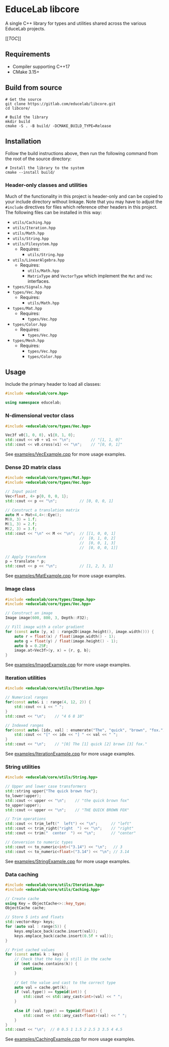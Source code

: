 # EduceLab libcore

A single C++ library for types and utilities shared across the various EduceLab projects.

[[_TOC_]]

## Requirements
- Compiler supporting C++17
- CMake 3.15+

## Build from source

```shell
# Get the source
git clone https://gitlab.com/educelab/libcore.git
cd libcore/

# Build the library
mkdir build
cmake -S . -B build/ -DCMAKE_BUILD_TYPE=Release
```

## Installation
Follow the build instructions above, then run the following command from the root of the source directory:

```shell
# Install the library to the system
cmake --install build/
```

### Header-only classes and utilities
Much of the functionality in this project is header-only and can be copied to your include directory without linkage.
Note that you may have to adjust the `#include` directives for files which reference other headers in this project. The
following files can be installed in this way:

- `utils/Caching.hpp`
- `utils/Iteration.hpp`
- `utils/Math.hpp`
- `utils/String.hpp`
- `utils/Filesystem.hpp`
    - Requires:
      - `utils/String.hpp`
- `utils/LinearAlgebra.hpp`
    - Requires:
      - `utils/Math.hpp`
      - `MatrixType` and `VectorType` which implement the `Mat` and `Vec`
        interfaces.
- `types/Signals.hpp`
- `types/Vec.hpp`  
    - Requires:
      - `utils/Math.hpp`
- `types/Mat.hpp`
    - Requires:
      - `types/Vec.hpp`
- `types/Color.hpp`
    - Requires:
      - `types/Vec.hpp`
- `types/Mesh.hpp`
    - Requires:
      - `types/Vec.hpp`
      - `types/Color.hpp`


## Usage

Include the primary header to load all classes:
```c++
#include <educelab/core.hpp>

using namespace educelab;
```

### N-dimensional vector class
```c++
#include <educelab/core/types/Vec.hpp>

Vec3f v0{1, 0, 0}, v1{0, 1, 0};
std::cout << v0 + v1 << "\n";         // "[1, 1, 0]"
std::cout << v0.cross(v1) << "\n";    // "[0, 0, 1]"
```

See [examples/VecExample.cpp](examples/VecExample.cpp) for more usage
examples.

### Dense 2D matrix class

```c++
#include <educelab/core/types/Mat.hpp>
#include <educelab/core/types/Vec.hpp>

// Input point
Vec<float, 4> p{0, 0, 0, 1};
std::cout << p << "\n";          // [0, 0, 0, 1]

// Construct a translation matrix
auto M = Mat<4,4>::Eye();
M(0, 3) = 1.f;
M(1, 3) = 2.f;
M(2, 3) = 3.f;
std::cout << "\n" << M << "\n";  // [[1, 0, 0, 1]
                                 //  [0, 1, 0, 2]
                                 //  [0, 0, 1, 3]
                                 //  [0, 0, 0, 1]]

// Apply transform               
p = translate * p;
std::cout << p << "\n";          // [1, 2, 3, 1]
```

See [examples/MatExample.cpp](examples/MatExample.cpp) for more usage
examples.

### Image class

```c++
#include <educelab/core/types/Image.hpp>
#include <educelab/core/types/Vec.hpp>

// Construct an image
Image image(600, 800, 3, Depth::F32);

// Fill image with a color gradient
for (const auto [y, x] : range2D(image.height(), image.width())) {
    auto r = float(x) / float(image.width() - 1);
    auto g = float(y) / float(image.height() - 1);
    auto b = 0.25F;
    image.at<Vec3f>(y, x) = {r, g, b};
}
```

See [examples/ImageExample.cpp](examples/ImageExample.cpp) for more usage
examples.

### Iteration utilities

```c++
#include <educelab/core/utils/Iteration.hpp>

// Numerical ranges
for(const auto& i : range(4, 12, 2)) {
    std::cout << i << " ";
}
std::cout << "\n";    // "4 6 8 10"

// Indexed ranges
for(const auto& [idx, val] : enumerate("The", "quick", "brown", "fox.")) {
    std::cout << "[" << idx << "] " << val << " ";
}
std::cout << "\n";    // "[0] The [1] quick [2] brown [3] fox."
```

See [examples/IterationExample.cpp](examples/IterationExample.cpp) for more
usage examples.

### String utilities

```c++
#include <educelab/core/utils/String.hpp>

// Upper and lower case transformers
std::string upper{"The quick brown fox"};
to_lower(upper);
std::cout << upper << "\n";    // "the quick brown fox"
to_upper(upper);
std::cout << upper << "\n";    // "THE QUICK BROWN FOX"

// Trim operations
std::cout << trim_left("  left") << "\n";      // "left"
std::cout << trim_right("right  ") << "\n";    // "right"
std::cout << trim("  center  ") << "\n";       // "center"

// Conversion to numeric types
std::cout << to_numeric<int>("3.14") << "\n";   // 3
std::cout << to_numeric<float>("3.14") << "\n"; // 3.14
```

See [examples/StringExample.cpp](examples/StringExample.cpp) for more usage
examples.

### Data caching

```c++
#include <educelab/core/utils/Iteration.hpp>
#include <educelab/core/utils/Caching.hpp>

// Create cache
using Key = ObjectCache<>::key_type;
ObjectCache cache;

// Store 5 ints and floats
std::vector<Key> keys;
for (auto val : range(5)) {
    keys.emplace_back(cache.insert(val));
    keys.emplace_back(cache.insert(0.5f + val));
}

// Print cached values
for (const auto& k : keys) {
    // Check that the key is still in the cache
    if (not cache.contains(k)) {
        continue;
    }
    
    // Get the value and cast to the correct type
    auto val = cache.get(k);
    if (val.type() == typeid(int)) {
        std::cout << std::any_cast<int>(val) << " ";
    } 
    
    else if (val.type() == typeid(float)) {
        std::cout << std::any_cast<float>(val) << " ";
    } 
} 
std::cout << "\n";  // 0 0.5 1 1.5 2 2.5 3 3.5 4 4.5
```

See [examples/CachingExample.cpp](examples/CachingExample.cpp) for more usage
examples.